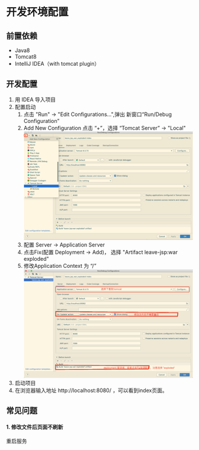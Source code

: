 # 开发环境配置

## 前置依赖

- Java8
- Tomcat8
- IntelliJ IDEA（with tomcat plugin）
## 开发配置
1. 用 IDEA 导入项目
2. 配置启动
   1. 点击 "Run" -> "Edit Configurations...",弹出 新窗口“Run/Debug Configuration”
   2. Add New Configuration 点击 “+”，选择 “Tomcat Server” -> "Local"
   ![add tomcat ](images/add-tomcat-server.png)
   3. 配置 Server -> Application Server
   4. 点击Fix(配置 Deployment -> Add)， 选择 "Artifact leave-jsp:war exploded"
   5. 修改Application Context 为 “/”
![run configurations...](images/run-configurations.png)
3. 启动项目
4. 在浏览器输入地址 http://localhost:8080/ ，可以看到index页面。

## 常见问题

#### 1. 修改文件后页面不刷新
重启服务
